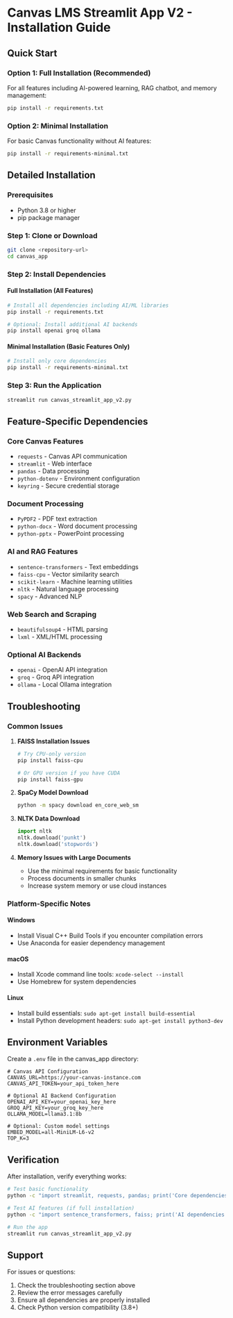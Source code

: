 # Canvas LMS Streamlit App V2 - Installation Guide

## Quick Start

### Option 1: Full Installation (Recommended)
For all features including AI-powered learning, RAG chatbot, and memory management:

```bash
pip install -r requirements.txt
```

### Option 2: Minimal Installation
For basic Canvas functionality without AI features:

```bash
pip install -r requirements-minimal.txt
```

## Detailed Installation

### Prerequisites
- Python 3.8 or higher
- pip package manager

### Step 1: Clone or Download
```bash
git clone <repository-url>
cd canvas_app
```

### Step 2: Install Dependencies

#### Full Installation (All Features)
```bash
# Install all dependencies including AI/ML libraries
pip install -r requirements.txt

# Optional: Install additional AI backends
pip install openai groq ollama
```

#### Minimal Installation (Basic Features Only)
```bash
# Install only core dependencies
pip install -r requirements-minimal.txt
```

### Step 3: Run the Application
```bash
streamlit run canvas_streamlit_app_v2.py
```

## Feature-Specific Dependencies

### Core Canvas Features
- `requests` - Canvas API communication
- `streamlit` - Web interface
- `pandas` - Data processing
- `python-dotenv` - Environment configuration
- `keyring` - Secure credential storage

### Document Processing
- `PyPDF2` - PDF text extraction
- `python-docx` - Word document processing
- `python-pptx` - PowerPoint processing

### AI and RAG Features
- `sentence-transformers` - Text embeddings
- `faiss-cpu` - Vector similarity search
- `scikit-learn` - Machine learning utilities
- `nltk` - Natural language processing
- `spacy` - Advanced NLP

### Web Search and Scraping
- `beautifulsoup4` - HTML parsing
- `lxml` - XML/HTML processing

### Optional AI Backends
- `openai` - OpenAI API integration
- `groq` - Groq API integration
- `ollama` - Local Ollama integration

## Troubleshooting

### Common Issues

1. **FAISS Installation Issues**
   ```bash
   # Try CPU-only version
   pip install faiss-cpu
   
   # Or GPU version if you have CUDA
   pip install faiss-gpu
   ```

2. **SpaCy Model Download**
   ```bash
   python -m spacy download en_core_web_sm
   ```

3. **NLTK Data Download**
   ```python
   import nltk
   nltk.download('punkt')
   nltk.download('stopwords')
   ```

4. **Memory Issues with Large Documents**
   - Use the minimal requirements for basic functionality
   - Process documents in smaller chunks
   - Increase system memory or use cloud instances

### Platform-Specific Notes

#### Windows
- Install Visual C++ Build Tools if you encounter compilation errors
- Use Anaconda for easier dependency management

#### macOS
- Install Xcode command line tools: `xcode-select --install`
- Use Homebrew for system dependencies

#### Linux
- Install build essentials: `sudo apt-get install build-essential`
- Install Python development headers: `sudo apt-get install python3-dev`

## Environment Variables

Create a `.env` file in the canvas_app directory:

```env
# Canvas API Configuration
CANVAS_URL=https://your-canvas-instance.com
CANVAS_API_TOKEN=your_api_token_here

# Optional AI Backend Configuration
OPENAI_API_KEY=your_openai_key_here
GROQ_API_KEY=your_groq_key_here
OLLAMA_MODEL=llama3.1:8b

# Optional: Custom model settings
EMBED_MODEL=all-MiniLM-L6-v2
TOP_K=3
```

## Verification

After installation, verify everything works:

```bash
# Test basic functionality
python -c "import streamlit, requests, pandas; print('Core dependencies OK')"

# Test AI features (if full installation)
python -c "import sentence_transformers, faiss; print('AI dependencies OK')"

# Run the app
streamlit run canvas_streamlit_app_v2.py
```

## Support

For issues or questions:
1. Check the troubleshooting section above
2. Review the error messages carefully
3. Ensure all dependencies are properly installed
4. Check Python version compatibility (3.8+)
